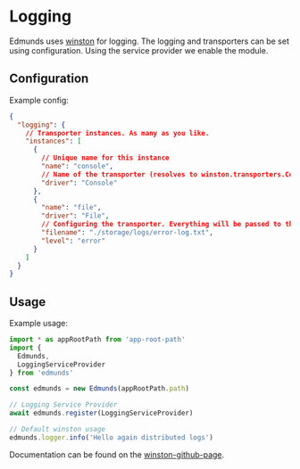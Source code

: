 # Logging

Edmunds uses [winston](https://github.com/winstonjs/winston) for
logging. The logging and transporters can be set using configuration.
Using the service provider we enable the module.


## Configuration

Example config:
```json
{
  "logging": {
    // Transporter instances. As many as you like.
    "instances": [
      {
        // Unique name for this instance
        "name": "console", 
        // Name of the transporter (resolves to winston.transporters.Console) 
        "driver": "Console"
      },
      {
        "name": "file",
        "driver": "File",
        // Configuring the transporter. Everything will be passed to the transporter on construction.
        "filename": "./storage/logs/error-log.txt",
        "level": "error"
      }
    ]
  }
}
```


## Usage

Example usage:
```typescript
import * as appRootPath from 'app-root-path'
import {
  Edmunds,
  LoggingServiceProvider
} from 'edmunds'

const edmunds = new Edmunds(appRootPath.path)

// Logging Service Provider
await edmunds.register(LoggingServiceProvider)

// Default winston usage
edmunds.logger.info('Hello again distributed logs')
```

Documentation can be found on the
[winston-github-page](https://github.com/winstonjs/winston#table-of-contents).

